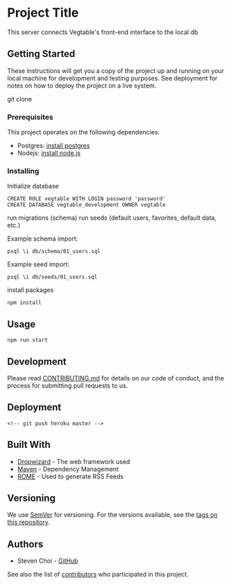 # Project Title

This server connects Vegtable's front-end interface to the local db

## Getting Started

These instructions will get you a copy of the project up and running on your local machine for development and testing purposes. See deployment for notes on how to deploy the project on a live system.

git clone

### Prerequisites

This project operates on the following dependencies:

- Postgres: [install postgres](https://www.postgresql.org/)
- Nodejs: [install node.js](https://nodejs.org/en/)

### Installing

Initialize database

```
CREATE ROLE vegtable WITH LOGIN password 'password'
CREATE DATABASE vegtable_development OWNER vegtable
```

run migrations (schema)
run seeds (default users, favorites, default data, etc.)

Example schema import:

```
psql \i db/schema/01_users.sql
```

Example seed import:

```
psql \i db/seeds/01_users.sql
```

install packages

```
npm install
```

## Usage

```
npm run start
```

## Development

Please read [CONTRIBUTING.md](https://gist.github.com/PurpleBooth/b24679402957c63ec426) for details on our code of conduct, and the process for submitting pull requests to us.

## Deployment

```
<!-- git push heroku master -->
```

## Built With

- [Dropwizard](http://www.dropwizard.io/1.0.2/docs/) - The web framework used
- [Maven](https://maven.apache.org/) - Dependency Management
- [ROME](https://rometools.github.io/rome/) - Used to generate RSS Feeds

## Versioning

We use [SemVer](http://semver.org/) for versioning. For the versions available, see the [tags on this repository](https://github.com/your/project/tags).

## Authors

- Steven Choi - [GitHub](https://github.com/stevencschoi)

See also the list of [contributors](https://github.com/stevencschoi/nutrition-app-server/contributors) who participated in this project.

